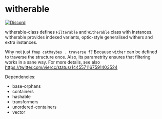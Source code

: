 # witherable

[![Discord](https://img.shields.io/discord/664807830116892674?color=%237095ec&label=Discord&style=plastic)](https://discord.gg/DG93Tgs)

witherable-class defines `Filterable` and `Witherable` class with instances.
witherable provides indexed variants, optic-style generalised withers and extra instances.

Why not just `fmap catMaybes . traverse f`? Because `wither` can be defined to traverse the structure once. Also, its parametrity ensures that filtering works in a sane way. For more details, see also https://twitter.com/viercc/status/1445571167591403524

Dependencies:

* base-orphans
* containers
* hashable
* transformers
* unordered-containers
* vector
